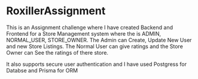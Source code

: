 ﻿# RoxillerAssignment

This is an Assignment challenge where I have created Backend and Frontend for a Store Management system where the is ADMIN, NORMAL_USER, STORE_OWNER.
The Admin can Create, Update New User and new Store Listings.
The Normal User can give ratings and the Store Owner can See the ratings of there store.

It also supports secure user authentication and I have used Postgress for Databse and Prisma for ORM
